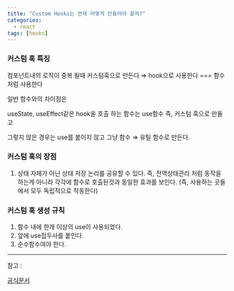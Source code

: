 ```yaml
---
title: "Custom Hooks는 언제 어떻게 만들어야 할까?"
categories:
  - react
tags: [hooks]
---
```


### 커스텀 훅 특징

컴포넌트내의 로직이 중복 될때 커스텀훅으로 만든다 ⇒ hook으로 사용한다 === 함수처럼 사용한다

일반 함수와의 차이점은

useState, useEffect같은 hook을 호출 하는 함수는 use함수 즉, 커스텀 훅으로 만들고

그렇지 않은 경우는 use를 붙이지 않고 그냥 함수 ⇒ 유틸 함수로 만든다.

### 커스텀 훅의 장점

1. 상태 자체가 아닌 상태 저장 논리를 공유할 수 있다. 즉, 전역상태관리 처럼 동작을 하는게 아니라 각각에 함수로 호출된것과 동일한 효과를 보인다. (즉, 사용하는 곳들에서 모두 독립적으로 작동한다)

### 커스텀 훅 생성 규칙

1. 함수 내에 한개 이상의 use이 사용되었다.
2. 앞에 use접두사를 붙인다.
3. 순수함수여야 한다.

---

참고 :

[공식문서](https://react.dev/learn/reusing-logic-with-custom-hooks)
